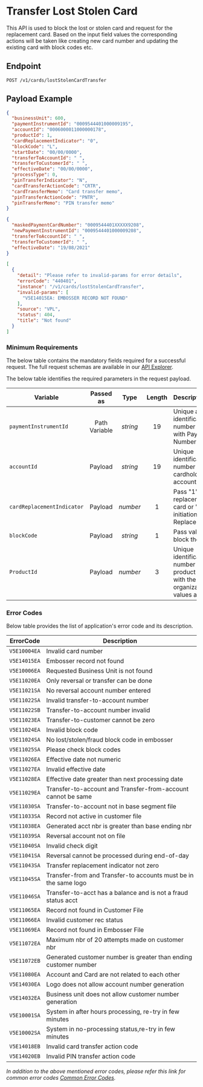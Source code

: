 # Transfer Lost Stolen Card

This API is used to block the lost or stolen card and request for the replacement card. Based on the input field values the corresponding actions will be taken like creating new card number and updating the existing card with block codes etc.

## Endpoint

`POST /v1/cards/lostStolenCardTransfer`

## Payload Example

<!--
type: tab
titles: Request, Response, Error
-->

```json
{
  "businessUnit": 600,
  "paymentInstrumentId": "0009544401000009195",
  "accountId": "0006000011000000178",
  "productId": 1,
  "cardReplacementIndicator": "0",
  "blockCode": "L",
  "startDate": "00/00/0000",
  "transferToAccountId": " ",
  "transferToCustomerId": " ",
  "effectiveDate": "00/00/0000",
  "processType": 0,
  "pinTransferIndicator": "N",
  "cardTransferActionCode": "CRTR",
  "cardTransferMemo": "Card transfer memo",
  "pinTransferActionCode": "PNTR",
  "pinTransferMemo": "PIN transfer memo"
}

```

<!--
type: tab
-->

```json
{
  "maskedPaymentCardNumber": "0009544401XXXXX9208",
  "newPaymentInstrumentId": "0009544401000009208",
  "transferToAccountId": " ",
  "transferToCustomerId": " ",
  "effectiveDate": "19/08/2021"
}
```

<!--
type: tab
-->

```json
[
  {
    "detail": "Please refer to invalid-params for error details",
    "errorCode": "440401",
    "instance": "/v1/cards/lostStolenCardTransfer",
    "invalid-params": [
      "V5E14015EA: EMBOSSER RECORD NOT FOUND"
    ],
    "source": "VPL",
    "status": 404,
    "title": "Not found"
  }
]
```

<!-- type: tab-end -->
### Minimum Requirements

The below table contains the mandatory fields required for a successful request. The full request schemas are available in our [API Explorer](../api/?type=post&path=/v1/cards/lostStolenCardTransfer).

The below table identifies the required parameters in the request payload.

| Variable | Passed as | Type | Length | Description/Values |
| -------- | :-------: | :--: | :------------: | ------------------ |
| `paymentInstrumentId` | Path Variable | *string* | 19 | Unique alternate identification number associated with Payment Card Number. |
| `accountId` | Payload | *string* | 19 | Unique identification number for cardholder billing account. |
| `cardReplacementIndicator` | Payload | *number* | 1 |  Pass "1" for replacement of card or "0" to avoid initiation of card Replacement . |
| `blockCode` | Payload | *string* | 1 | Pass value as "L" to block the old card. |
| `ProductId` | Payload | *number* | 3 | Unique identification number of the product associated with the organization. Valid values are 1-998. |

### Error Codes

Below table provides the list of application's error code and its description.

| ErrorCode |  Description |
| --------  | ------------------ |
|`V5E10004EA` | Invalid card number |
|`V5E14015EA` | Embosser record not found |
|`V5E10006EA` | Requested Business Unit is not found |
|`V5E11020EA` | Only reversal or transfer can be done |
|`V5E11021SA` | No reversal account number entered |
|`V5E11022SA` | Invalid transfer-to-account number |
|`V5E11022SB` | Transfer-to-account number invalid |
|`V5E11023EA` | Transfer-to-customer cannot be zero |
|`V5E11024EA` | Invalid block code |
|`V5E11024SA` | No lost/stolen/fraud block code in embosser |
|`V5E11025SA` | Please check block codes |
|`V5E11026EA` | Effective date not numeric |
|`V5E11027EA` | Invalid effective date |
|`V5E11028EA` | Effective date greater than next processing date |
|`V5E11029EA` | Transfer-to-account and Transfer-from-account cannot be same |
|`V5E11030SA` | Transfer-to-account not in base segment file |
|`V5E11033SA` | Record not active in customer file |
|`V5E11038EA` | Generated acct nbr is greater than base ending nbr |
|`V5E11039SA` | Reversal account not on file |
|`V5E11040SA` | Invalid check digit |
|`V5E11041SA` | Reversal cannot be processed during end-of-day |
|`V5E11043SA` | Transfer replacement indicator not zero |
|`V5E11045SA` | Transfer-from and Transfer-to accounts must be in the same logo |
|`V5E11046SA` | Transfer-to-acct has a balance and is not a fraud status acct |
|`V5E11065EA` | Record not found in Customer File |
|`V5E11066EA` | Invalid customer rec status |
|`V5E11069EA` | Record not found in Embosser File |
|`V5E11072EA` | Maximum nbr of 20 attempts made on customer nbr |
|`V5E11072EB` | Generated customer number is greater than ending customer number |
|`V5E11080EA` | Account and Card are not related to each other |
|`V5E14030EA` | Logo does not allow account number generation |
|`V5E14032EA` | Business unit does not allow customer number generation |
|`V5E10001SA` | System in after hours processing, re-try in few minutes |
|`V5E10002SA` | System in no-processing status,re-try in few minutes |
|`V5E14018EB` | Invalid card transfer action code |
|`V5E14020EB` | Invalid PIN transfer action code |

*In addition to the above mentioned error codes, please refer this link for common error codes [Common Error Codes](?path=docs/Common_Error_Code.md).*
